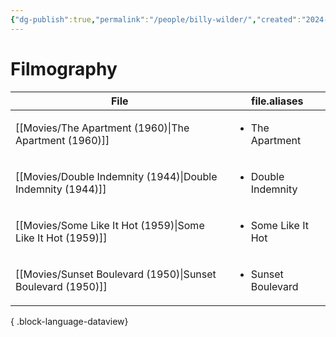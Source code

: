 ```yaml
---
{"dg-publish":true,"permalink":"/people/billy-wilder/","created":"2024-06-17","updated":"2024-06-17"}
---
```



# Filmography

| File                                                           | file.aliases                       |
| -------------------------------------------------------------- | ---------------------------------- |
| [[Movies/The Apartment (1960)\|The Apartment (1960)]]       | <ul><li>The Apartment</li></ul>    |
| [[Movies/Double Indemnity (1944)\|Double Indemnity (1944)]] | <ul><li>Double Indemnity</li></ul> |
| [[Movies/Some Like It Hot (1959)\|Some Like It Hot (1959)]] | <ul><li>Some Like It Hot</li></ul> |
| [[Movies/Sunset Boulevard (1950)\|Sunset Boulevard (1950)]] | <ul><li>Sunset Boulevard</li></ul> |

{ .block-language-dataview}